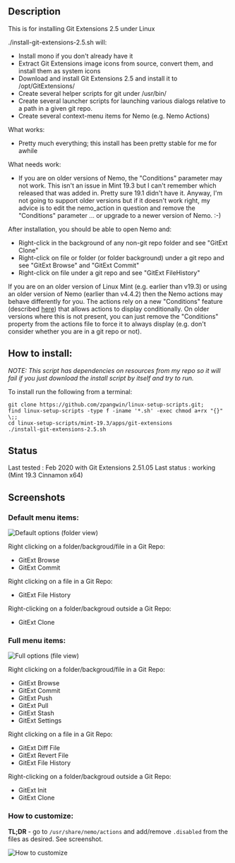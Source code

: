 
## Description

This is for installing Git Extensions 2.5 under Linux

./install-git-extensions-2.5.sh will:

* Install mono if you don't already have it
* Extract Git Extensions image icons from source, convert them, and install them as system icons
* Download and install Git Extensions 2.5 and install it to /opt/GitExtensions/
* Create several helper scripts for git under /usr/bin/
* Create several launcher scripts for launching various dialogs relative to a path in a given git repo.
* Create several context-menu items for Nemo (e.g. Nemo Actions)

What works:

* Pretty much everything; this install has been pretty stable for me for awhile

What needs work:

* If you are on older versions of Nemo, the "Conditions" parameter may not work. This isn't an issue in Mint 19.3 but I can't remember which released that was added in. Pretty sure 19.1 didn't have it. Anyway, I'm not going to support older versions but if it doesn't work right, my advice is to edit the nemo_action in question and remove the "Conditions" parameter ... or upgrade to a newer version of Nemo. :-)

After installation, you should be able to open Nemo and:

* Right-click in the background of any non-git repo folder and see "GitExt Clone"
* Right-click on file or folder (or folder background) under a git repo and see "GitExt Browse" and "GitExt Commit"
* Right-click on file under a git repo and see "GitExt FileHistory"

If you are on an older version of Linux Mint (e.g. earlier than v19.3) or using an older version of Nemo (earlier than v4.4.2) then the Nemo actions may behave differently for you. The actions rely on a new "Conditions" feature (described [here](https://github.com/linuxmint/nemo/pull/2056)) that allows actions to display conditionally. On older versions where this is not present, you can just remove the "Conditions" property from the actions file to force it to always display (e.g. don't consider whether you are in a git repo or not).


## How to install:

*NOTE: This script has dependencies on resources from my repo so it will fail if you just download the install script by itself and try to run.*

To install run the following from a terminal:

```
git clone https://github.com/zpangwin/linux-setup-scripts.git;
find linux-setup-scripts -type f -iname '*.sh' -exec chmod a+rx "{}" \;;
cd linux-setup-scripts/mint-19.3/apps/git-extensions
./install-git-extensions-2.5.sh
```

## Status

Last tested : Feb 2020 with Git Extensions 2.51.05
Last status : working (Mint 19.3 Cinnamon x64)

## Screenshots

### Default menu items:

![Default options (folder view)](https://github.com/zpangwin/linux-setup-scripts/blob/master/imgs/git-extensions/default-menu-items.png?raw=true)

Right clicking on a folder/backgroud/file in a Git Repo:

* GitExt Browse
* GitExt Commit

Right clicking on a file in a Git Repo:

* GitExt File History

Right-clicking on a folder/backgroud outside a Git Repo:

* GitExt Clone


### Full menu items:

![Full options (file view)](https://github.com/zpangwin/linux-setup-scripts/blob/master/imgs/git-extensions/full-menu-items.png?raw=true)

Right clicking on a folder/backgroud/file in a Git Repo:

* GitExt Browse
* GitExt Commit
* GitExt Push
* GitExt Pull
* GitExt Stash
* GitExt Settings

Right clicking on a file in a Git Repo:

* GitExt Diff File
* GitExt Revert File
* GitExt File History

Right-clicking on a folder/backgroud outside a Git Repo:

* GitExt Init
* GitExt Clone

### How to customize:

**TL;DR** - go to `/usr/share/nemo/actions` and add/remove `.disabled` from the files as desired. See screenshot.

![How to customize](https://github.com/zpangwin/linux-setup-scripts/blob/master/imgs/git-extensions/how-to-customize.png?raw=true)
